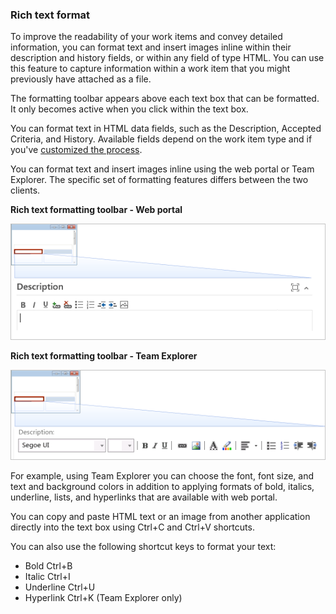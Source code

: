 <a id="rich-text"></a>
### Rich text format  

To improve the readability of your work items and convey detailed information, you can format text and insert images inline within their description and history fields, or within any field of type HTML. You can use this feature to capture information within a work item that you might previously have attached as a file.

The formatting toolbar appears above each text box that can be formatted. It only becomes active when you click within the text box. 

You can format text in HTML data fields, such as the Description, Accepted Criteria, and History. Available fields depend on the work item type and if you've [customized the process](../../organizations/settings/work/customize-process.md). 

You can format text and insert images inline using the web portal or Team Explorer. The specific set of formatting features differs between the two clients. 

**Rich text formatting toolbar - Web portal**  

![Rich text tool bar - web portal](_img/rich-text-ui-web-portal.png)   


**Rich text formatting toolbar - Team Explorer**  

![Rich text tool bar - Team Explorer](_img/rich-text-ui-te.png)

For example, using Team Explorer you can choose the font, font size, and text and background colors in addition to applying formats of bold, italics, underline, lists, and hyperlinks that are available with web portal.

You can copy and paste HTML text or an image from another application directly into the text box using Ctrl+C and Ctrl+V shortcuts.

You can also use the following shortcut keys to format your text:
- Bold Ctrl+B  
- Italic Ctrl+I  
- Underline Ctrl+U  
- Hyperlink Ctrl+K  (Team Explorer only)